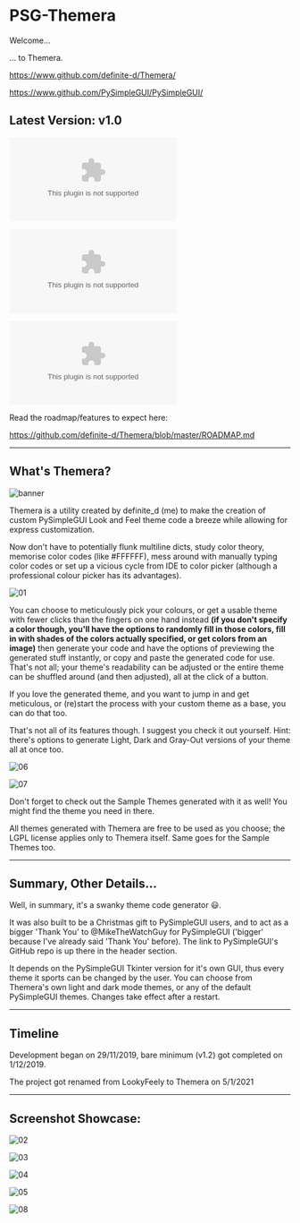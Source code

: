 ﻿# PSG-Themera

Welcome...

... to Themera.


https://www.github.com/definite-d/Themera/

https://www.github.com/PySimpleGUI/PySimpleGUI/

## Latest Version: v1.0
![Download the installer (Windows Only)](https://github.com/definite-d/Themera/raw/master/bin/Themera%20v1.0%20Windows%20Installer.exe)

![Download standalone executable](https://github.com/definite-d/Themera/raw/master/bin/Themera%20v1.0.exe)

![Download as zipped folder](https://github.com/definite-d/Themera/raw/master/bin/Themera%20v1.0.zip)

Read the roadmap/features to expect here:

https://github.com/definite-d/Themera/blob/master/ROADMAP.md

___________________________________________________________________________________

## What's Themera?

![banner](https://github.com/definite-d/Themera/blob/master/branding/logo_banner.png)

Themera is a utility created by definite_d (me) to make the creation of custom PySimpleGUI Look and Feel theme code a breeze while allowing for express customization.
 
Now don't have to potentially flunk multiline dicts, study color theory, memorise color codes (like #FFFFFF), mess around with manually typing color codes or set up a vicious cycle from IDE to color picker (although a professional colour picker has its advantages).

![01](https://github.com/definite-d/Themera/blob/master/screenshots/themera/v1/01.png)

You can choose to meticulously pick your colours, or get a usable theme with fewer clicks than the fingers on one hand instead **(if you don't specify a color though, you'll have the options to randomly fill in those colors, fill in with shades of the colors actually specified, or get colors from an image)** then generate your code and have the options of previewing the generated stuff instantly, or copy and paste the generated code for use. That's not all; your theme's readability can be adjusted or the entire theme can be shuffled around (and then adjusted), all at the click of a button.

If you love the generated theme, and you want to jump in and get meticulous, or (re)start the process with your custom theme as a base, you can do that too.

That's not all of its features though. I suggest you check it out yourself. Hint: there's options to generate Light, Dark and Gray-Out versions of your theme all at once too.

![06](https://github.com/definite-d/Themera/blob/master/screenshots/themera/v1/06.png)

![07](https://github.com/definite-d/Themera/blob/master/screenshots/themera/v1/07.png)

Don't forget to check out the Sample Themes generated with it as well! You might find the theme you need in there.

All themes generated with Themera are free to be used as you choose; the LGPL license applies only to Themera itself. Same goes for the Sample Themes too.
______________________________________________________________________________________

## Summary, Other Details...

Well, in summary, it's a swanky theme code generator :smiley:.

It was also built to be a Christmas gift to PySimpleGUI users, and to act as a bigger 'Thank You' to @MikeTheWatchGuy for PySimpleGUI ('bigger' because I've already said 'Thank You' before). The link to PySimpleGUI's GitHub repo is up there in the header section.

It depends on the PySimpleGUI Tkinter version for it's own GUI, thus every theme it sports can be changed by the user. You can choose from Themera's own light and dark mode themes, or any of the default PySimpleGUI themes. Changes take effect after a restart.
______________________________________________________________________________________

## Timeline

Development began on 29/11/2019, bare minimum (v1.2) got completed on 1/12/2019.

The project got renamed from LookyFeely to Themera on 5/1/2021
______________________________________________________________________________________



## Screenshot Showcase:

![02](https://github.com/definite-d/Themera/blob/master/screenshots/themera/v1/02.png)

![03](https://github.com/definite-d/Themera/blob/master/screenshots/themera/v1/03.png)

![04](https://github.com/definite-d/Themera/blob/master/screenshots/themera/v1/04.png)

![05](https://github.com/definite-d/Themera/blob/master/screenshots/themera/v1/05.png)

![08](https://github.com/definite-d/Themera/blob/master/screenshots/themera/v1/08.png)
